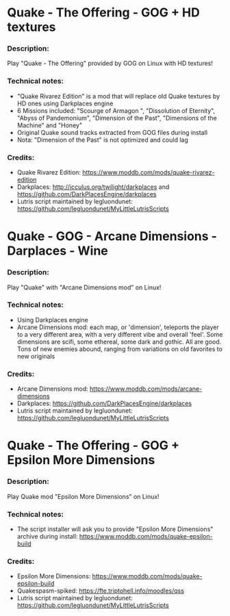 # Quake - The Offering - GOG + HD textures
### Description:
Play "Quake - The Offering" provided by GOG on Linux with HD textures!
### Technical notes:
- "Quake Rivarez Edition" is a mod that will replace old Quake textures by HD ones using Darkplaces engine
- 6 Missions included: "Scourge of Armagon ", "Dissolution of Eternity", "Abyss of Pandemonium", "Dimension of the Past", "Dimensions of the Machine" and "Honey"
- Original Quake sound tracks extracted from GOG files during install
- Nota: "Dimension of the Past" is not optimized and could lag
### Credits:
- Quake Rivarez Edition: https://www.moddb.com/mods/quake-rivarez-edition
- Darkplaces: http://icculus.org/twilight/darkplaces and https://github.com/DarkPlacesEngine/darkplaces
- Lutris script maintained by legluondunet: https://github.com/legluondunet/MyLittleLutrisScripts


# Quake - GOG - Arcane Dimensions - Darplaces - Wine
### Description:
Play "Quake" with "Arcane Dimensions mod" on Linux!
### Technical notes:
- Using Darkplaces engine
-  Arcane Dimensions mod: each map, or 'dimension', teleports the player to a very different area, with a very different vibe and overall 'feel'. Some dimensions are scifi, some ethereal, some dark and gothic. All are good. Tons of new enemies abound, ranging from variations on old favorites to new originals
### Credits:
- Arcane Dimensions mod: https://www.moddb.com/mods/arcane-dimensions
- Darkplaces: https://github.com/DarkPlacesEngine/darkplaces
- Lutris script maintained by legluondunet: https://github.com/legluondunet/MyLittleLutrisScripts


# Quake - The Offering - GOG + Epsilon More Dimensions
### Description:
Play Quake mod "Epsilon More Dimensions" on Linux!
### Technical notes:
- The script installer will ask you to provide "Epsilon More Dimensions" archive during install: https://www.moddb.com/mods/quake-epsilon-build
### Credits:
- Epsilon More Dimensions: https://www.moddb.com/mods/quake-epsilon-build
- Quakespasm-spiked: https://fte.triptohell.info/moodles/qss
- Lutris script maintained by legluondunet: https://github.com/legluondunet/MyLittleLutrisScripts
